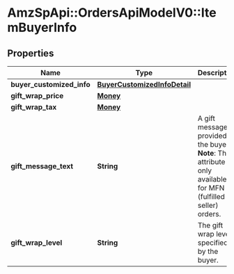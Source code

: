# AmzSpApi::OrdersApiModelV0::ItemBuyerInfo

## Properties
Name | Type | Description | Notes
------------ | ------------- | ------------- | -------------
**buyer_customized_info** | [**BuyerCustomizedInfoDetail**](BuyerCustomizedInfoDetail.md) |  | [optional] 
**gift_wrap_price** | [**Money**](Money.md) |  | [optional] 
**gift_wrap_tax** | [**Money**](Money.md) |  | [optional] 
**gift_message_text** | **String** | A gift message provided by the buyer.  **Note**: This attribute is only available for MFN (fulfilled by seller) orders. | [optional] 
**gift_wrap_level** | **String** | The gift wrap level specified by the buyer. | [optional] 

